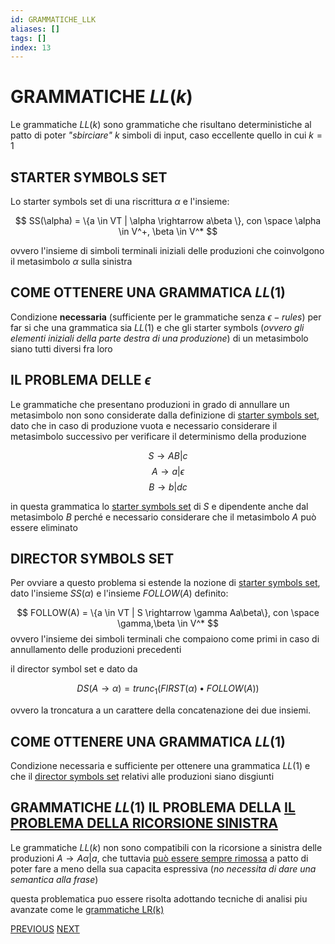```yaml
---
id: GRAMMATICHE_LLK
aliases: []
tags: []
index: 13
---
```


# GRAMMATICHE $LL(k)$

Le grammatiche $LL(k)$ sono grammatiche che risultano deterministiche al patto di poter *"sbirciare"* $k$ simboli di input, caso eccellente quello in cui $k=1$

## STARTER SYMBOLS SET

Lo starter symbols set di una riscrittura $\alpha$ e l'insieme:

$$
SS(\alpha) = \{a \in VT | \alpha \rightarrow a\beta \}, con \space \alpha \in V^+, \beta \in V^*
$$

ovvero l'insieme di simboli terminali iniziali delle produzioni che coinvolgono il metasimbolo $\alpha$ sulla sinistra

## COME OTTENERE UNA GRAMMATICA $LL(1)$

Condizione **necessaria** (sufficiente per le grammatiche senza $\epsilon -rules$) per far si che una grammatica sia $LL(1)$ e che gli starter symbols (*ovvero gli elementi iniziali della parte destra di una produzione*) di un metasimbolo siano tutti diversi fra loro

## IL PROBLEMA DELLE $\epsilon$

Le grammatiche che presentano produzioni in grado di annullare un metasimbolo non sono considerate dalla definizione di [starter symbols set](#STARTER%20SYMBOLS%20SET), dato che in caso di produzione vuota e necessario considerare il metasimbolo successivo per verificare il determinismo della produzione

$$
S \rightarrow AB|c
$$
$$
A \rightarrow a|\epsilon
$$
$$
B \rightarrow b|dc
$$

in questa grammatica lo [starter symbols set](#STARTER%20SYMBOLS%20SET) di $S$ e dipendente anche dal metasimbolo $B$ perché e necessario considerare che il metasimbolo $A$ può essere eliminato

## DIRECTOR SYMBOLS SET

Per ovviare a questo problema si estende la nozione di [starter symbols set](#STARTER%20SYMBOLS%20SET), dato l'insieme $SS(\alpha)$ e l'insieme $FOLLOW(A)$ definito:

$$
FOLLOW(A) = \{a \in VT | S \rightarrow \gamma Aa\beta\}, con \space \gamma,\beta \in V^*
$$
ovvero l'insieme dei simboli terminali che compaiono come primi in caso di annullamento delle produzioni precedenti

il director symbol set e dato da

$$
DS(A\rightarrow \alpha) = trunc_1(FIRST(\alpha)\bullet FOLLOW(A))
$$

ovvero la troncatura a un carattere della concatenazione dei due insiemi.

## COME OTTENERE UNA GRAMMATICA $LL(1)$

Condizione necessaria e sufficiente per ottenere una grammatica $LL(1)$ e che il [director symbols set](#DIRECTOR%20SYMBOLS%20SET) relativi alle produzioni siano disgiunti

## GRAMMATICHE $LL(1)$ IL PROBLEMA DELLA [IL PROBLEMA DELLA RICORSIONE SINISTRA](GRAMMATICHE_TIPO_2.md#IL%20PROBLEMA%20DELLA%20RICORSIONE%20SINISTRA)

Le grammatiche $LL(k)$ non sono compatibili con la ricorsione a sinistra delle produzioni $A \rightarrow A\alpha | a$, che tuttavia [può essere sempre rimossa](GRAMMATICHE_TIPO_2.md#ELIMINAZIONE%20DELLA%20RICORSIONE%20SINISTRA) a patto di poter fare a meno della sua capacita espressiva (*no necessita di dare una semantica alla frase*)

questa problematica puo essere risolta adottando tecniche di analisi piu avanzate come le [grammatiche LR(k)](GRAMMATICHE_LRK.md)





[PREVIOUS](PDA.md) [NEXT](INTERPRETI.md)
